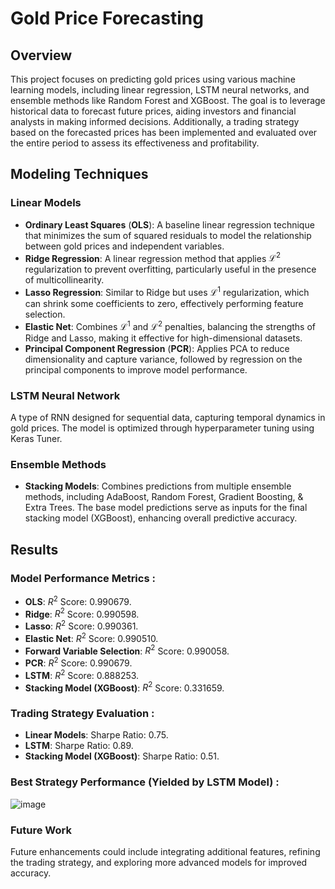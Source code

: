 # Gold Price Forecasting

## Overview

This project focuses on predicting gold prices using various machine learning models, including linear regression, LSTM neural networks, and ensemble methods like Random Forest and XGBoost. The goal is to leverage historical data to forecast future prices, aiding investors and financial analysts in making informed decisions. Additionally, a trading strategy based on the forecasted prices has been implemented and evaluated over the entire period to assess its effectiveness and profitability.


## Modeling Techniques


### Linear Models

+ **Ordinary Least Squares** (**OLS**): A baseline linear regression technique that minimizes the sum of squared residuals to model the relationship between gold prices and independent variables.
+ **Ridge Regression**: A linear regression method that applies $\mathcal L^2$ regularization to prevent overfitting, particularly useful in the presence of multicollinearity.
+ **Lasso Regression**: Similar to Ridge but uses $\mathcal L^1$ regularization, which can shrink some coefficients to zero, effectively performing feature selection.
+ **Elastic Net**: Combines $\mathcal L^1$ and $\mathcal L^2$ penalties, balancing the strengths of Ridge and Lasso, making it effective for high-dimensional datasets.
+ **Principal Component Regression** (**PCR**): Applies PCA to reduce dimensionality and capture variance, followed by regression on the principal components to improve model performance.

### LSTM Neural Network

A type of RNN designed for sequential data, capturing temporal dynamics in gold prices. The model is optimized through hyperparameter tuning using Keras Tuner.

### Ensemble Methods

+ **Stacking Models**: Combines predictions from multiple ensemble methods, including AdaBoost, Random Forest, Gradient Boosting, & Extra Trees. The base model predictions serve as inputs for the final stacking model (XGBoost), enhancing overall predictive accuracy.


## Results

### Model Performance Metrics :

- **OLS**: $R^2$ Score: 0.990679.
- **Ridge**: $R^2$ Score: 0.990598.
- **Lasso**: $R^2$ Score: 0.990361.
- **Elastic Net**: $R^2$ Score: 0.990510.
- **Forward Variable Selection**: $R^2$ Score: 0.990058.
- **PCR**: $R^2$ Score: 0.990679.
- **LSTM**: $R^2$ Score: 0.888253.
- **Stacking Model (XGBoost)**: $R^2$ Score: 0.331659.

### Trading Strategy Evaluation :

- **Linear Models**: Sharpe Ratio: 0.75.
- **LSTM**: Sharpe Ratio: 0.89.
- **Stacking Model (XGBoost)**: Sharpe Ratio: 0.51.

  
### Best Strategy Performance (Yielded by LSTM Model) :

![image](https://github.com/user-attachments/assets/35b0802e-d0ce-40d8-aedd-88c1ab628bbb)

### Future Work
Future enhancements could include integrating additional features, refining the trading strategy, and exploring more advanced models for improved accuracy.



